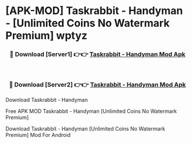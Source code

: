 # [APK-MOD] Taskrabbit - Handyman - [Unlimited Coins No Watermark Premium] wptyz



<div align="center">
<h3>🔴 Download [Server1] 👉👉 <a href="https://momento.my/?title=Taskrabbit_-_Handyman">Taskrabbit - Handyman Mod Apk</a></h3><br>

<h3>🔴 Download [Server2] 👉👉 <a href="https://momento.my/?title=Taskrabbit_-_Handyman">Taskrabbit - Handyman Mod Apk</a></h3>
</div>



Download Taskrabbit - Handyman 

Free APK MOD Taskrabbit - Handyman [Unlimited Coins No Watermark Premium]

Download Taskrabbit - Handyman [Unlimited Coins No Watermark Premium] Mod For Android
